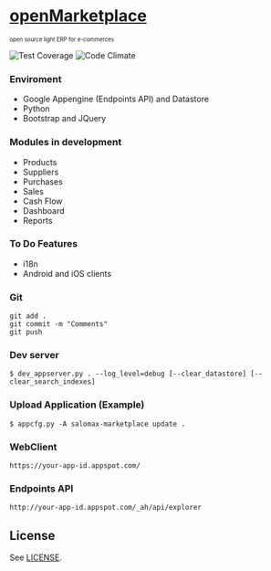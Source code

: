 # [openMarketplace](https://salomax-marketplace.appspot.com) 
<sub><sup>open source light ERP for e-commerces</sup></sub>

![Test Coverage](https://codeclimate.com/github/salomax/openMarketplace/badges/coverage.svg)
![Code Climate](https://codeclimate.com/github/salomax/openMarketplace/badges/gpa.svg)

### Enviroment

- Google Appengine (Endpoints API) and Datastore
- Python
- Bootstrap and JQuery

### Modules in development
- Products
- Suppliers
- Purchases
- Sales
- Cash Flow
- Dashboard
- Reports

### To Do Features
- i18n
- Android and iOS clients

### Git

	git add .
	git commit -m "Comments"
	git push

### Dev server

	$ dev_appserver.py . --log_level=debug [--clear_datastore] [--clear_search_indexes]

### Upload Application (Example)

	$ appcfg.py -A salomax-marketplace update .

### WebClient

	https://your-app-id.appspot.com/

### Endpoints API

	http://your-app-id.appspot.com/_ah/api/explorer
	
## License

See [LICENSE](https://github.com/salomax/openMarketplace/blob/master/LICENSE).	

